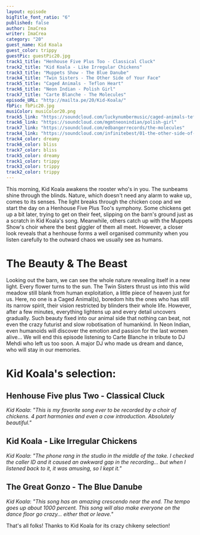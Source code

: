 ```yaml
---
layout: episode
bigTitle_font_ratio: "6"
published: false
author: ImaCrea
writer: ImaCrea
category: "20"
guest_name: Kid Koala
guest_color: trippy
guestPic: guestPic20.jpg
track1_title: "Henhouse Five Plus Too - Classical Cluck"
track2_title: "Kid Koala - Like Irregular Chickens"
track3_title: "Muppets Show - The Blue Danube"
track4_title: "Twin Sisters - The Other Side of Your Face"
track5_title: "Caged Animals - Teflon Heart"
track6_title: "Neon Indian - Polish Girl"
track7_title: "Carte Blanche - The Molecules"
episode_URL: "http://mailta.pe/20/Kid-Koala/"
fbPic: fbPic20.jpg
musiColor: musiColor20.png
track5_link: "https://soundcloud.com/luckynumbermusic/caged-animals-teflon-heart"
track6_link: "https://soundcloud.com/mgmtneonindian/polish-girl"
track7_link: "https://soundcloud.com/edbangerrecords/the-molecules"
track4_link: "https://soundcloud.com/infinitebest/01-the-other-side-of-your-face"
track4_color: dreamy
track6_color: bliss
track7_color: bliss
track5_color: dreamy
track1_color: trippy
track3_color: trippy
track2_color: trippy
---
```

<p id="introduction">This morning, Kid Koala awakens the rooster who's in you. The sunbeams shine through the blinds. Nature, which doesn't need any alarm to wake up, comes to its senses. The light breaks through the chicken coop and we start the day on a Henhouse Five Plus Too's symphony.
Some chickens get up a bit later, trying to get on their feet, slipping on the barn's ground just as a scratch in Kid Koala's song. Meanwhile, others catch up with the Muppets Show's choir where the best giggler of them all meet. However, a closer look reveals that a henhouse forms a well organised community when you listen carefully to the outward chaos we usually see as humans.</p>

# The Beauty & The Beast

Looking out the barn, we can see the whole nature revealing itself in a new light. Every flower turns to the sun. The Twin Sisters thrust us into this wild meadow still blank from human exploitation, a little piece of heaven just for us. Here, no one is a Caged Animal(s), boredom hits the ones who has still its narrow spirit, their vision restricted by blinders their whole life. However, after a few minutes, everything lightens up and every detail uncovers gradually. Such beauty fixed into our animal side that nothing can beat, not even the crazy futurist and slow robotisation of humankind. In Neon Indian, even humanoids will discover the emotion and passion for the last women alive... We will end this episode listening to Carte Blanche in tribute to DJ Mehdi who left us too soon. A major DJ who made us dream and dance, who will stay in our memories.

# Kid Koala's selection:

## Henhouse Five plus Two - Classical Cluck
_Kid Koala_: *"*This is my favorite song ever to be recorded by a choir of chickens. 4 part harmonies and even a cow introduction. Absolutely beautiful.*"*

## Kid Koala - Like Irregular Chickens
_Kid Koala_: *"*The phone rang in the studio in the middle of the take. I checked the caller ID and it caused an awkward gap in the recording... but when I listened back to it, it was amusing, so I kept it.*"*

## The Great Gonzo - The Blue Danube
_Kid Koala_: *"*This song has an amazing crescendo near the end. The tempo goes up about 1000 percent. This song will also make everyone on the dance floor go crazy... either that or leave.*"*

<p id="outroduction">That's all folks! Thanks to Kid Koala for its crazy chikeny selection!</p>
